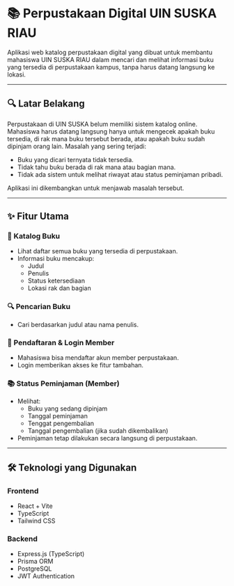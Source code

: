 # 📚 Perpustakaan Digital UIN SUSKA RIAU

Aplikasi web katalog perpustakaan digital yang dibuat untuk membantu mahasiswa UIN SUSKA RIAU dalam mencari dan melihat informasi buku yang tersedia di perpustakaan kampus, tanpa harus datang langsung ke lokasi.

---

## 🔍 Latar Belakang

Perpustakaan di UIN SUSKA belum memiliki sistem katalog online. Mahasiswa harus datang langsung hanya untuk mengecek apakah buku tersedia, di rak mana buku tersebut berada, atau apakah buku sudah dipinjam orang lain. Masalah yang sering terjadi:

- Buku yang dicari ternyata tidak tersedia.
- Tidak tahu buku berada di rak mana atau bagian mana.
- Tidak ada sistem untuk melihat riwayat atau status peminjaman pribadi.

Aplikasi ini dikembangkan untuk menjawab masalah tersebut.

---

## ✨ Fitur Utama

### 📖 Katalog Buku
- Lihat daftar semua buku yang tersedia di perpustakaan.
- Informasi buku mencakup:
    - Judul
    - Penulis
    - Status ketersediaan
    - Lokasi rak dan bagian

### 🔍 Pencarian Buku
- Cari berdasarkan judul atau nama penulis.

### 👤 Pendaftaran & Login Member
- Mahasiswa bisa mendaftar akun member perpustakaan.
- Login memberikan akses ke fitur tambahan.

### 📚 Status Peminjaman (Member)
- Melihat:
    - Buku yang sedang dipinjam
    - Tanggal peminjaman
    - Tenggat pengembalian
    - Tanggal pengembalian (jika sudah dikembalikan)
- Peminjaman tetap dilakukan secara langsung di perpustakaan.

---

## 🛠️ Teknologi yang Digunakan

### Frontend
- React + Vite
- TypeScript
- Tailwind CSS

### Backend
- Express.js (TypeScript)
- Prisma ORM
- PostgreSQL
- JWT Authentication
